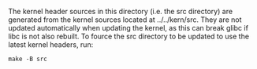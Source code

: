 The kernel header sources in this directory (i.e. the src directory) are
generated from the kernel sources located at ../../kern/src. They are not
updated automatically when updating the kernel, as this can break glibc if libc
is not also rebuilt. To fource the src directory to be updated to use the
latest kernel headers, run:

    make -B src

